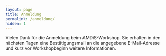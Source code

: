 ```yaml
---
layout: page
title: Anmeldung
permalink: /anmeldung/
hidden: 1
---
```


Vielen Dank für die Anmeldung beim AMDiS-Workshop. Sie erhalten in den nächsten 
Tagen eine Bestätigungsmail an die angegebene E-Mail-Adresse und kurz vor
Workshopbeginn weitere Informationen.